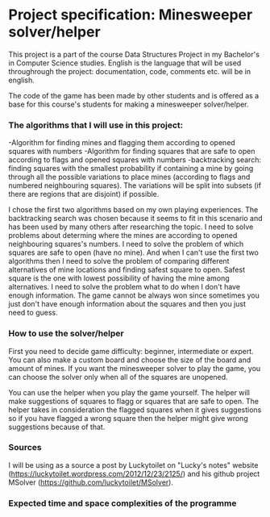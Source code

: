 # Project specification: Minesweeper solver/helper

This project is a part of the course Data Structures Project in my Bachelor's in Computer Science studies. English is the language that will be used throughrough the project: documentation, code, comments etc. will be in english.

The code of the game has been made by other students and is offered as a base for this course's students for making a minesweeper solver/helper.

### The algorithms that I will use in this project:
 -Algorithm for finding mines and flagging them according to opened squares with numbers
 -Algorithm for finding squares that are safe to open according to flags and opened squares with numbers
 -backtracking search: finding squares with the smallest probability if containing a mine by going through all the possible variations to place mines (according to flags and numbered neighbouring squares). The variations will be split into subsets (if there are regions that are disjoint) if possible.
 
 I chose the first two algorithms based on my own playing experiences. The backtracking search was chosen because it seems to fit in this scenario and has been used by many others after researching the topic. I need to solve problems about determing where the mines are according to opened neighbouring squares's numbers. I need to solve the problem of which squares are safe to open (have no mine). And when I can't use the first two algorithms then I need to solve the problem of comparing different alternatives of mine locations and finding safest square to open. Safest square is the one with lowest possibility of having the mine among alternatives. I need to solve the problem what to do when I don't have enough information. The game cannot be always won since sometimes you just don't have enough information about the squares and then you just need to guess.
 
### How to use the solver/helper

First you need to decide game difficulty: beginner, intermediate or expert. You can also make a custom board and choose the size of the board and amount of mines. If you want the minesweeper solver to play the game, you can choose the solver only when all of the squares are unopened. 

You can use the helper when you play the game yourself. The helper will make suggestions of squares to flagg or squares that are safe to open. The helper takes in consideration the flagged squares when it gives suggestions so if you have flagged a wrong square then the helper might give wrong suggestions because of that.

### Sources

I will be using as a source a post by Luckytoilet on "Lucky's notes" website (https://luckytoilet.wordpress.com/2012/12/23/2125/) and his github project MSolver (https://github.com/luckytoilet/MSolver).

### Expected time and space complexities of the programme


